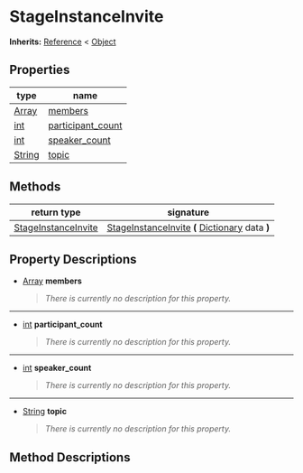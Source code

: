   
# StageInstanceInvite
  
**Inherits:** [Reference](https://docs.godotengine.org/en/3.5/classes/class_reference.html) < [Object](https://docs.godotengine.org/en/3.5/classes/class_object.html)  
  
  
## Properties
  
| type                                                                    | name                                              |
|-------------------------------------------------------------------------|---------------------------------------------------|
| [Array](https://docs.godotengine.org/en/3.5/classes/class_array.html)   | [members](#property-members)                      |
| [int](https://docs.godotengine.org/en/3.5/classes/class_int.html)       | [participant\_count](#property-participant-count) |
| [int](https://docs.godotengine.org/en/3.5/classes/class_int.html)       | [speaker\_count](#property-speaker-count)         |
| [String](https://docs.godotengine.org/en/3.5/classes/class_string.html) | [topic](#property-topic)                          |  
  
## Methods
  
| return type                                           | signature                                                                                                                                           |
|-------------------------------------------------------|-----------------------------------------------------------------------------------------------------------------------------------------------------|
| [StageInstanceInvite](./class_stageinstanceinvite.md) | [StageInstanceInvite](#method-StageInstanceInvite) **(** [Dictionary](https://docs.godotengine.org/en/3.5/classes/class_dictionary.html) data **)** |  
  
## Property Descriptions
  
- <a name="property-members"></a>[Array](https://docs.godotengine.org/en/3.5/classes/class_array.html) **members**  
  
	> *There is currently no description for this property.*  
________________

- <a name="property-participant-count"></a>[int](https://docs.godotengine.org/en/3.5/classes/class_int.html) **participant_count**  
  
	> *There is currently no description for this property.*  
________________

- <a name="property-speaker-count"></a>[int](https://docs.godotengine.org/en/3.5/classes/class_int.html) **speaker_count**  
  
	> *There is currently no description for this property.*  
________________

- <a name="property-topic"></a>[String](https://docs.godotengine.org/en/3.5/classes/class_string.html) **topic**  
  
	> *There is currently no description for this property.*
  
  
## Method Descriptions
  
  
